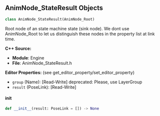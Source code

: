 ## AnimNode_StateResult Objects

```python
class AnimNode_StateResult(AnimNode_Root)
```

Root node of an state machine state (sink node).
We dont use AnimNode_Root to let us distinguish these nodes in the property list at link time.

**C++ Source:**

- **Module**: Engine
- **File**: AnimNode_StateResult.h

**Editor Properties:** (see get_editor_property/set_editor_property)

- ``group`` (Name):  [Read-Write]
  deprecated: Please, use LayerGroup
- ``result`` (PoseLink):  [Read-Write]

<a id="unreal.AnimNode_StateResult.__init__"></a>

#### __init__

```python
def __init__(result: PoseLink = []) -> None
```

<a id="unreal.AnimNode_TransitionPoseEvaluator"></a>